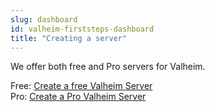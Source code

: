 ```yaml
---
slug: dashboard
id: valheim-firststeps-dashboard
title: "Creating a server"
---
```


We offer both free and Pro servers for Valheim.

Free: [Create a free Valheim Server](https://fshost.me/free/valheim)<br />
Pro: [Create a Pro Valheim Server](https://fshost.me/pro/pricing/valheim)

